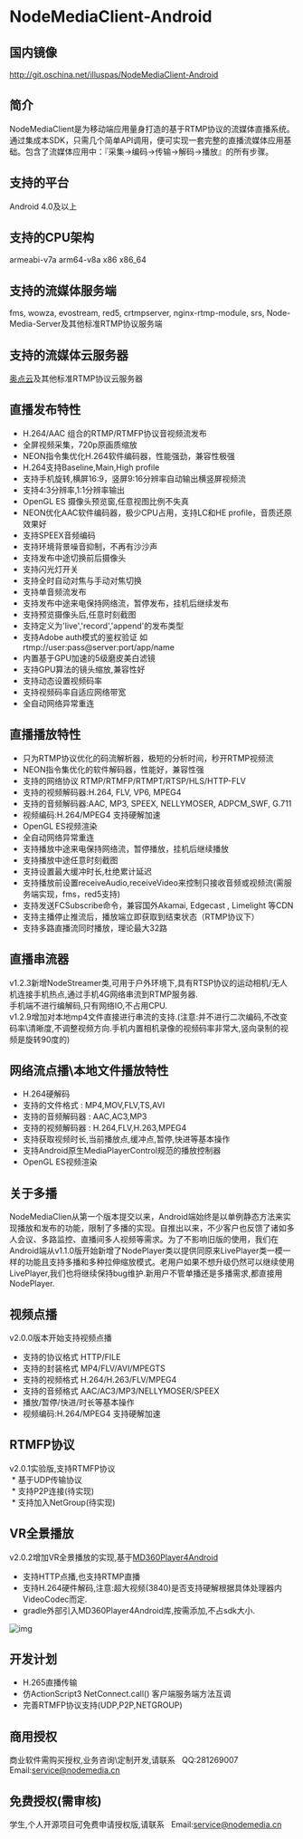 # NodeMediaClient-Android

## 国内镜像
http://git.oschina.net/illuspas/NodeMediaClient-Android

## 简介
NodeMediaClient是为移动端应用量身打造的基于RTMP协议的流媒体直播系统。通过集成本SDK，只需几个简单API调用，便可实现一套完整的直播流媒体应用基础。包含了流媒体应用中：『采集->编码->传输->解码->播放』的所有步骤。

## 支持的平台
Android 4.0及以上

## 支持的CPU架构
armeabi-v7a arm64-v8a x86 x86_64

## 支持的流媒体服务端
fms, wowza, evostream, red5, crtmpserver, nginx-rtmp-module, srs, Node-Media-Server及其他标准RTMP协议服务端

## 支持的流媒体云服务器
[奥点云](http://www.aodianyun.com/)及其他标准RTMP协议云服务器

## 直播发布特性
* H.264/AAC 组合的RTMP/RTMFP协议音视频流发布
* 全屏视频采集，720p原画质缩放
* NEON指令集优化H.264软件编码器，性能强劲，兼容性极强
* H.264支持Baseline,Main,High profile
* 支持手机旋转,横屏16:9，竖屏9:16分辨率自动输出横竖屏视频流
* 支持4:3分辨率,1:1分辨率输出
* OpenGL ES 摄像头预览窗,任意视图比例不失真
* NEON优化AAC软件编码器，极少CPU占用，支持LC和HE profile，音质还原效果好
* 支持SPEEX音频编码
* 支持环境背景噪音抑制，不再有沙沙声
* 支持发布中途切换前后摄像头
* 支持闪光灯开关
* 支持全时自动对焦与手动对焦切换
* 支持单音频流发布
* 支持发布中途来电保持网络流，暂停发布，挂机后继续发布
* 支持预览摄像头后,任意时刻截图
* 支持定义为'live','record','append'的发布类型
* 支持Adobe auth模式的鉴权验证 如rtmp://user:pass@server:port/app/name
* 内置基于GPU加速的5级磨皮美白滤镜
* 支持GPU算法的镜头缩放,兼容性好
* 支持动态设置视频码率
* 支持视频码率自适应网络带宽
* 全自动网络异常重连

## 直播播放特性
* 只为RTMP协议优化的码流解析器，极短的分析时间，秒开RTMP视频流
* NEON指令集优化的软件解码器，性能好，兼容性强
* 支持的网络协议 RTMP/RTMFP/RTMPT/RTSP/HLS/HTTP-FLV
* 支持的视频解码器:H.264, FLV, VP6, MPEG4
* 支持的音频解码器:AAC, MP3, SPEEX, NELLYMOSER, ADPCM_SWF, G.711
* 视频编码:H.264/MPEG4 支持硬解加速
* OpenGL ES视频渲染
* 全自动网络异常重连
* 支持播放中途来电保持网络流，暂停播放，挂机后继续播放
* 支持播放中途任意时刻截图
* 支持设置最大缓冲时长,杜绝累计延迟
* 支持播放前设置receiveAudio,receiveVideo来控制只接收音频或视频流(需服务端实现，fms，red5支持)
* 支持发送FCSubscribe命令，兼容国外Akamai, Edgecast , Limelight 等CDN
* 支持主播停止推流后，播放端立即获取到结束状态（RTMP协议下）
* 支持多路直播流同时播放，理论最大32路

## 直播串流器
v1.2.3新增NodeStreamer类,可用于户外环境下,具有RTSP协议的运动相机/无人机连接手机热点,通过手机4G网络串流到RTMP服务器.  
手机端不进行编解码,只有网络IO,不占用CPU.  
v1.2.9增加对本地mp4文件直接进行串流的支持.(注意:并不进行二次编码,不改变码率\清晰度,不调整视频方向.手机内置相机录像的视频码率非常大,竖向录制的视频是旋转90度的)

## 网络流点播\本地文件播放特性  
* H.264硬解码
* 支持的文件格式 : MP4,MOV,FLV,TS,AVI
* 支持的音频解码器 : AAC,AC3,MP3
* 支持的视频解码器 : H.264,FLV,H.263,MPEG4
* 支持获取视频时长,当前播放点,缓冲点,暂停,快进等基本操作
* 支持Android原生MediaPlayerControl规范的播放控制器
* OpenGL ES视频渲染


## 关于多播
NodeMediaClien从第一个版本提交以来，Android端始终是以单例静态方法来实现播放和发布的功能，限制了多播的实现。自推出以来，不少客户也反馈了诸如多人会议、多路监控、直播间多人视频等需求。为了不影响旧版的使用，我们在Android端从v1.1.0版开始新增了NodePlayer类以提供同原来LivePlayer类一模一样的功能且支持多播和多种拉伸缩放模式。老用户如果不想升级仍然可以继续使用LivePlayer,我们也将继续保持bug维护.新用户不管单播还是多播需求,都直接用NodePlayer.

## 视频点播
v2.0.0版本开始支持视频点播
 * 支持的协议格式 HTTP/FILE
 * 支持的封装格式 MP4/FLV/AVI/MPEGTS
 * 支持的视频格式 H.264/H.263/FLV/MPEG4
 * 支持的音频格式 AAC/AC3/MP3/NELLYMOSER/SPEEX
 * 播放/暂停/快进/时长等基本操作
 * 视频编码:H.264/MPEG4 支持硬解加速
 
## RTMFP协议  
v2.0.1实验版,支持RTMFP协议  
  * 基于UDP传输协议  
  * 支持P2P连接(待实现)  
  * 支持加入NetGroup(待实现) 
  
## VR全景播放
v2.0.2增加VR全景播放的实现,基于[MD360Player4Android](https://github.com/ashqal/MD360Player4Android)
 * 支持HTTP点播,也支持RTMP直播
 * 支持H.264硬件解码,注意:超大视频(3840)是否支持硬解根据具体处理器内VideoCodec而定.
 * gradle外部引入MD360Player4Android库,按需添加,不占sdk大小.
 
![img](https://raw.githubusercontent.com/NodeMedia/NodeMediaClient-Android/2.x/Screenshot_20170413-002113.jpg)

## 开发计划
 * H.265直播传输
 * 仿ActionScript3 NetConnect.call() 客户端服务端方法互调
 * 完善RTMFP协议支持(UDP,P2P,NETGROUP)
 
## 商用授权
商业软件需购买授权,业务咨询\定制开发,请联系  
QQ:281269007  
Email:service@nodemedia.cn

## 免费授权(需审核)
学生,个人开源项目可免费申请授权版,请联系  
Email:service@nodemedia.cn
